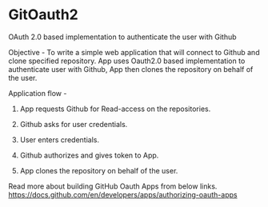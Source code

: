 # GitOauth2
OAuth 2.0 based implementation to authenticate the user with Github


Objective - To write a simple web application that will connect to Github and clone specified repository.
App uses Oauth2.0 based implementation to authenticate user with Github, App then clones the repository on behalf of the user.


Application flow - 

1. App requests Github for Read-access on the repositories.

2. Github asks for user credentials. 

3. User enters credentials.

4. Github authorizes and gives token to App. 

5. App clones the repository on behalf of the user.



Read more about building GitHub Oauth Apps from below links.
https://docs.github.com/en/developers/apps/authorizing-oauth-apps
